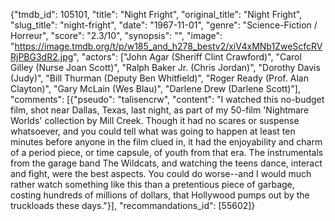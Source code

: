{"tmdb_id": 105101, "title": "Night Fright", "original_title": "Night Fright", "slug_title": "night-fright", "date": "1967-11-01", "genre": "Science-Fiction / Horreur", "score": "2.3/10", "synopsis": "", "image": "https://image.tmdb.org/t/p/w185_and_h278_bestv2/xiV4xMNb1ZweScfcRVRjPBG3dR2.jpg", "actors": ["John Agar (Sheriff Clint Crawford)", "Carol Gilley (Nurse Joan Scott)", "Ralph Baker Jr. (Chris Jordan)", "Dorothy Davis (Judy)", "Bill Thurman (Deputy Ben Whitfield)", "Roger Ready (Prof. Alan Clayton)", "Gary McLain (Wes Blau)", "Darlene Drew (Darlene Scott)"], "comments": [{"pseudo": "talisencrw", "content": "I watched this no-budget film, shot near Dallas, Texas, last night, as part of my 50-film 'Nightmare Worlds' collection by Mill Creek. Though it had no scares or suspense whatsoever, and you could tell what was going to happen at least ten minutes before anyone in the film clued in, it had the enjoyability and charm of a period piece, or time capsule, of youth from that era. The instrumentals from the garage band The Wildcats, and watching the teens dance, interact and fight, were the best aspects. You could do worse--and I would much rather watch something like this than a pretentious piece of garbage, costing hundreds of millions of dollars, that Hollywood pumps out by the truckloads these days."}], "recommandations_id": [55602]}